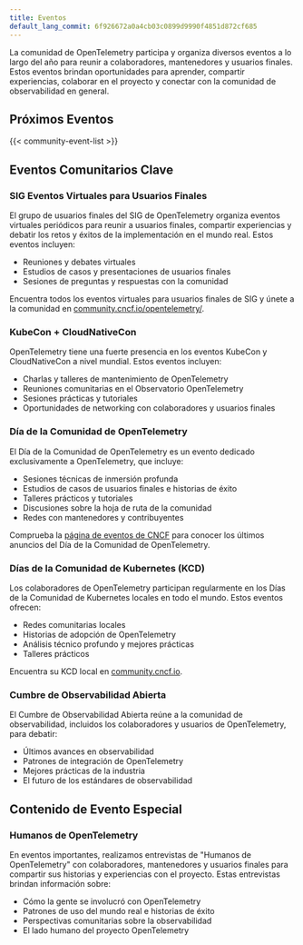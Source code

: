 ```yaml
---
title: Eventos
default_lang_commit: 6f926672a0a4cb03c0899d9990f4851d872cf685
---
```


La comunidad de OpenTelemetry participa y organiza diversos eventos a lo largo
del año para reunir a colaboradores, mantenedores y usuarios finales. Estos
eventos brindan oportunidades para aprender, compartir experiencias, colaborar
en el proyecto y conectar con la comunidad de observabilidad en general.

## Próximos Eventos

{{< community-event-list >}}

## Eventos Comunitarios Clave

### SIG Eventos Virtuales para Usuarios Finales

El grupo de usuarios finales del SIG de OpenTelemetry organiza eventos virtuales
periódicos para reunir a usuarios finales, compartir experiencias y debatir los
retos y éxitos de la implementación en el mundo real. Estos eventos incluyen:

- Reuniones y debates virtuales
- Estudios de casos y presentaciones de usuarios finales
- Sesiones de preguntas y respuestas con la comunidad

Encuentra todos los eventos virtuales para usuarios finales de SIG y únete a la
comunidad en
[community.cncf.io/opentelemetry/](https://community.cncf.io/opentelemetry/).

### KubeCon + CloudNativeCon

OpenTelemetry tiene una fuerte presencia en los eventos KubeCon y CloudNativeCon
a nivel mundial. Estos eventos incluyen:

- Charlas y talleres de mantenimiento de OpenTelemetry
- Reuniones comunitarias en el Observatorio OpenTelemetry
- Sesiones prácticas y tutoriales
- Oportunidades de networking con colaboradores y usuarios finales

### Día de la Comunidad de OpenTelemetry

El Día de la Comunidad de OpenTelemetry es un evento dedicado exclusivamente a
OpenTelemetry, que incluye:

- Sesiones técnicas de inmersión profunda
- Estudios de casos de usuarios finales e historias de éxito
- Talleres prácticos y tutoriales
- Discusiones sobre la hoja de ruta de la comunidad
- Redes con mantenedores y contribuyentes

Comprueba la [página de eventos de CNCF](https://events.linuxfoundation.org/)
para conocer los últimos anuncios del Día de la Comunidad de OpenTelemetry.

### Días de la Comunidad de Kubernetes (KCD)

Los colaboradores de OpenTelemetry participan regularmente en los Días de la
Comunidad de Kubernetes locales en todo el mundo. Estos eventos ofrecen:

- Redes comunitarias locales
- Historias de adopción de OpenTelemetry
- Análisis técnico profundo y mejores prácticas
- Talleres prácticos

Encuentra su KCD local en [community.cncf.io](https://community.cncf.io/).

### Cumbre de Observabilidad Abierta

El Cumbre de Observabilidad Abierta reúne a la comunidad de observabilidad,
incluidos los colaboradores y usuarios de OpenTelemetry, para debatir:

- Últimos avances en observabilidad
- Patrones de integración de OpenTelemetry
- Mejores prácticas de la industria
- El futuro de los estándares de observabilidad

## Contenido de Evento Especial

### Humanos de OpenTelemetry

En eventos importantes, realizamos entrevistas de "Humanos de OpenTelemetry" con
colaboradores, mantenedores y usuarios finales para compartir sus historias y
experiencias con el proyecto. Estas entrevistas brindan información sobre:

- Cómo la gente se involucró con OpenTelemetry
- Patrones de uso del mundo real e historias de éxito
- Perspectivas comunitarias sobre la observabilidad
- El lado humano del proyecto OpenTelemetry
